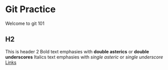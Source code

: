 # Git Practice
Welcome to git 101
## H2 
This is header 2
Bold text emphasies with **double asterics** or __double underscores__ 
Italics text emphasies with *single asteric* or _single underscore_
[Links](https://www.google.com)
